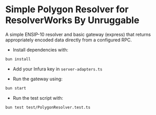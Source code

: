 # Simple Polygon Resolver for ResolverWorks By Unruggable

A simple ENSIP-10 resolver and basic gateway (express) that returns appropriately encoded data directly from a configured RPC.

- Install dependencies with:

```bash
bun install
```

- Add your Infura key in `server-adapters.ts`

- Run the gateway using:

```bash
bun start
```

- Run the test script with:

```bash
bun test test/PolygonResolver.test.ts
```
